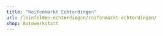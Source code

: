 ```yaml
---
title: "Reifenmarkt Echterdingen"
url: /leinfelden-echterdingen/reifenmarkt-echterdingen/
shop: Autowerkstatt
---
```

